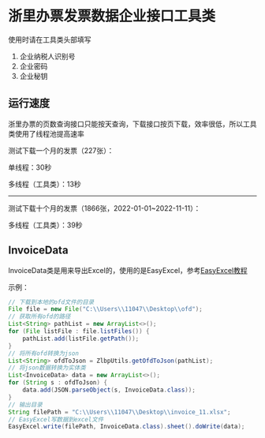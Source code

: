 # 浙里办票发票数据企业接口工具类

使用时请在工具类头部填写

1. 企业纳税人识别号
2. 企业密码
3. 企业秘钥

## 运行速度
浙里办票的页数查询接口只能按天查询，下载接口按页下载，效率很低，所以工具类使用了线程池提高速率

测试下载一个月的发票（227张）：

单线程：30秒

多线程（工具类）：13秒

---

测试下载十个月的发票（1866张，2022-01-01~2022-11-11）：

多线程（工具类）：39秒


## InvoiceData

InvoiceData类是用来导出Excel的，使用的是EasyExcel，参考[EasyExcel教程](https://cimoc.cn/2022/11/09/easyexcel/)

示例：
```java
// 下载到本地的ofd文件的目录
File file = new File("C:\\Users\\11047\\Desktop\\ofd");
// 获取所有ofd的路径
List<String> pathList = new ArrayList<>();
for (File listFile : file.listFiles()) {
    pathList.add(listFile.getPath());
}
// 将所有ofd转换为json
List<String> ofdToJson = ZlbpUtils.getOfdToJson(pathList);
// 将json数据转换为实体类
List<InvoiceData> data = new ArrayList<>();
for (String s : ofdToJson) {
    data.add(JSON.parseObject(s, InvoiceData.class));
}
// 输出目录
String filePath = "C:\\Users\\11047\\Desktop\\invoice_11.xlsx";
// EasyExcel写数据到excel文件
EasyExcel.write(filePath, InvoiceData.class).sheet().doWrite(data);
```
